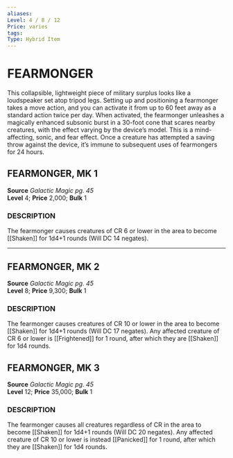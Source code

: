 ```yaml
---
aliases: 
Level: 4 / 8 / 12  
Price: varies 
tags: 
Type: Hybrid Item
---
```

# FEARMONGER
This collapsible, lightweight piece of military surplus looks like a loudspeaker set atop tripod legs. Setting up and positioning a fearmonger takes a move action, and you can activate it from up to 60 feet away as a standard action twice per day. When activated, the fearmonger unleashes a magically enhanced subsonic burst in a 30-foot cone that scares nearby creatures, with the effect varying by the device’s model. This is a mind-affecting, sonic, and fear effect. Once a creature has attempted a saving throw against the device, it’s immune to subsequent uses of fearmongers for 24 hours.  

## FEARMONGER, MK 1

**Source** _Galactic Magic pg. 45_  
**Level** 4; **Price** 2,000; **Bulk** 1

### DESCRIPTION

The fearmonger causes creatures of CR 6 or lower in the area to become [[Shaken]] for 1d4+1 rounds (Will DC 14 negates).

---

## FEARMONGER, MK 2

**Source** _Galactic Magic pg. 45_  
**Level** 8; **Price** 9,300; **Bulk** 1

### DESCRIPTION

The fearmonger causes creatures of CR 10 or lower in the area to become [[Shaken]] for 1d4+1 rounds (Will DC 17 negates). Any affected creature of CR 6 or lower is [[Frightened]] for 1 round, after which they are [[Shaken]] for 1d4 rounds.

## FEARMONGER, MK 3

**Source** _Galactic Magic pg. 45_  
**Level** 12; **Price** 35,000; **Bulk** 1

### DESCRIPTION

The fearmonger causes all creatures regardless of CR in the area to become [[Shaken]] for 1d4+1 rounds (Will DC 20 negates). Any affected creature of CR 10 or lower is instead [[Panicked]] for 1 round, after which they are [[Shaken]] for 1d4 rounds.